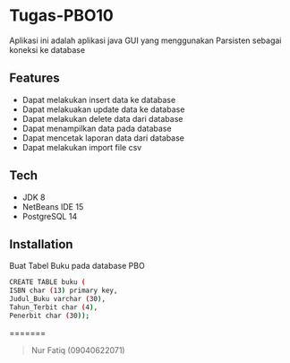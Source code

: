 # Tugas-PBO10
Aplikasi ini adalah aplikasi java GUI yang menggunakan Parsisten sebagai koneksi ke database

## Features
- Dapat melakukan insert data ke database
- Dapat melakuakan update data ke database
- Dapat melakukan delete data dari database
- Dapat menampilkan data pada database
- Dapat mencetak laporan data dari database
- Dapat melakukan import file csv

## Tech
- JDK 8
- NetBeans IDE 15
- PostgreSQL 14

## Installation
Buat Tabel Buku pada database PBO

```sh
CREATE TABLE buku (
ISBN char (13) primary key, 
Judul_Buku varchar (30), 
Tahun_Terbit char (4), 
Penerbit char (30));
```
=======
> Nur Fatiq (09040622071)
